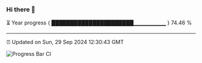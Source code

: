 ### Hi there 👋

⏳ Year progress { ██████████████████████▁▁▁▁▁▁▁▁ } 74.46 %

---

⏰ Updated on Sun, 29 Sep 2024 12:30:43 GMT

![Progress Bar CI](https://github.com/liununu/liununu/workflows/Progress%20Bar%20CI/badge.svg)
